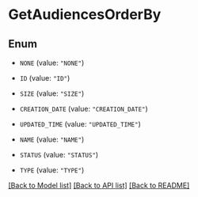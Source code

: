 # GetAudiencesOrderBy

## Enum


* `NONE` (value: `"NONE"`)

* `ID` (value: `"ID"`)

* `SIZE` (value: `"SIZE"`)

* `CREATION_DATE` (value: `"CREATION_DATE"`)

* `UPDATED_TIME` (value: `"UPDATED_TIME"`)

* `NAME` (value: `"NAME"`)

* `STATUS` (value: `"STATUS"`)

* `TYPE` (value: `"TYPE"`)


[[Back to Model list]](../README.md#documentation-for-models) [[Back to API list]](../README.md#documentation-for-api-endpoints) [[Back to README]](../README.md)


